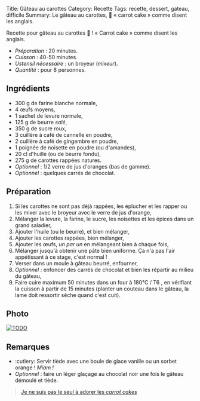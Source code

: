 Title: Gâteau au carottes
Category: Recette
Tags: recette, dessert, gateau, difficile
Summary: Le gâteau au carottes, :cake: « carrot cake » comme disent les anglais.

Recette pour gâteau au carottes :cake: ! « Carrot cake » comme disent les anglais.

- *Préparation* : 20 minutes.
- *Cuisson* : 40-50 minutes.
- *Ustensil nécessaire* : un broyeur (*mixeur*).
- *Quantité* : pour 8 personnes.

## Ingrédients
- 300 g de farine blanche normale,
- 4 œufs moyens,
- 1 sachet de levure normale,
- 125 g de beurre *salé*,
- 350 g de sucre roux,
- 3 cuillère à café de cannelle en poudre,
- 2 cuillère à café de gingembre en poudre,
- 1 poignée de noisette en poudre (ou d'amandes),
- 20 cl d'huille (ou de beurre fondu),
- 275 g de carottes rappées natures.
- *Optionnel* : 1/2 verre de jus d'oranges (bas de gamme).
- *Optionnel* : quelques carrés de chocolat.

## Préparation
1. Si les carottes ne sont pas déjà rappées, les éplucher et les rapper ou les mixer avec le broyeur avec le verre de jus d'orange,
2. Mélanger la levure, la farine, le sucre, les noisettes et les épices dans un grand saladier,
3. Ajouter l'huile (ou le beurre), et bien mélanger,
4. Ajouter les carottes rappées, bien mélanger,
5. Ajouter les œufs, *un par un* en mélangeant bien à chaque fois,
6. Mélanger jusqu'à obtenir une pâte bien uniforme. Ça n'a pas l'air appétissant à ce stage, c'est normal !
7. Verser dans un moule à gâteau beurré, enfourner,
8. *Optionnel* : enfoncer des carrés de chocolat et bien les répartir au milieu du gâteau,
9. Faire cuire maximum 50 minutes dans un four à 180°C / T6 <i class="fa fa-thermometer-full" aria-hidden="true"></i>, en vérifiant la cuisson à partir de 15 minutes (planter un couteau dans le gâteau, la lame doit ressortir sèche quand c'est cuit).

## Photo
[![TODO]({static}images/blank.png)](#)

## Remarques
- :cutlery: Servir tiède avec une boule de glace vanille ou un sorbet orange ! *Miam !*
- *Optionnel* : faire un léger glaçage au chocolat noir une fois le gâteau démoulé et tiède.

> [Je ne suis pas le seul à adorer les *carrot cakes*](http://tryalgo.org/book/#propos-des-auteurs)
